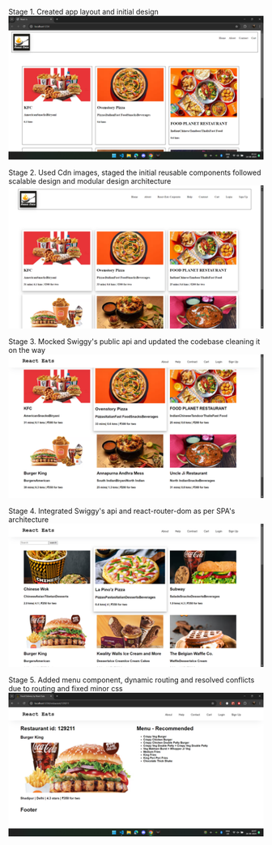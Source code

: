 Stage 1. Created app layout and initial design
![alt text](./src/stageProgress/stage1.png)

Stage 2. Used Cdn images, staged the initial reusable components followed scalable design and modular design architecture
![alt text](./src/stageProgress/stage2.png)

Stage 3. Mocked Swiggy's public api and updated the codebase cleaning it on the way
![alt text](./src/stageProgress/stage3.png)

Stage 4. Integrated Swiggy's api and react-router-dom as per SPA's architecture 
![alt text](./src/stageProgress/stage4.png)

Stage 5. Added menu component, dynamic routing and resolved conflicts due to routing and fixed minor css 
![alt text](./src/stageProgress/stage5.png)
